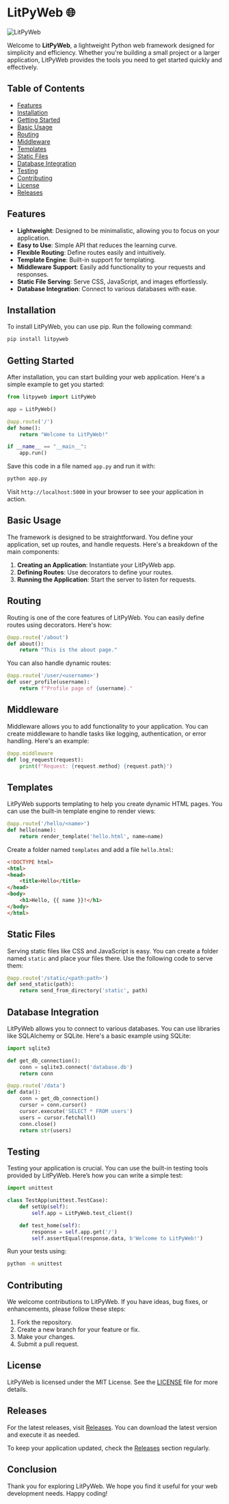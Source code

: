# LitPyWeb 🌐

![LitPyWeb](https://img.shields.io/badge/LitPyWeb-Lightweight%20Python%20Web%20Framework-blue)

Welcome to **LitPyWeb**, a lightweight Python web framework designed for simplicity and efficiency. Whether you're building a small project or a larger application, LitPyWeb provides the tools you need to get started quickly and effectively.

## Table of Contents

- [Features](#features)
- [Installation](#installation)
- [Getting Started](#getting-started)
- [Basic Usage](#basic-usage)
- [Routing](#routing)
- [Middleware](#middleware)
- [Templates](#templates)
- [Static Files](#static-files)
- [Database Integration](#database-integration)
- [Testing](#testing)
- [Contributing](#contributing)
- [License](#license)
- [Releases](#releases)

## Features

- **Lightweight**: Designed to be minimalistic, allowing you to focus on your application.
- **Easy to Use**: Simple API that reduces the learning curve.
- **Flexible Routing**: Define routes easily and intuitively.
- **Template Engine**: Built-in support for templating.
- **Middleware Support**: Easily add functionality to your requests and responses.
- **Static File Serving**: Serve CSS, JavaScript, and images effortlessly.
- **Database Integration**: Connect to various databases with ease.

## Installation

To install LitPyWeb, you can use pip. Run the following command:

```bash
pip install litpyweb
```

## Getting Started

After installation, you can start building your web application. Here's a simple example to get you started:

```python
from litpyweb import LitPyWeb

app = LitPyWeb()

@app.route('/')
def home():
    return "Welcome to LitPyWeb!"

if __name__ == "__main__":
    app.run()
```

Save this code in a file named `app.py` and run it with:

```bash
python app.py
```

Visit `http://localhost:5000` in your browser to see your application in action.

## Basic Usage

The framework is designed to be straightforward. You define your application, set up routes, and handle requests. Here's a breakdown of the main components:

1. **Creating an Application**: Instantiate your LitPyWeb app.
2. **Defining Routes**: Use decorators to define your routes.
3. **Running the Application**: Start the server to listen for requests.

## Routing

Routing is one of the core features of LitPyWeb. You can easily define routes using decorators. Here's how:

```python
@app.route('/about')
def about():
    return "This is the about page."
```

You can also handle dynamic routes:

```python
@app.route('/user/<username>')
def user_profile(username):
    return f"Profile page of {username}."
```

## Middleware

Middleware allows you to add functionality to your application. You can create middleware to handle tasks like logging, authentication, or error handling. Here's an example:

```python
@app.middleware
def log_request(request):
    print(f"Request: {request.method} {request.path}")
```

## Templates

LitPyWeb supports templating to help you create dynamic HTML pages. You can use the built-in template engine to render views:

```python
@app.route('/hello/<name>')
def hello(name):
    return render_template('hello.html', name=name)
```

Create a folder named `templates` and add a file `hello.html`:

```html
<!DOCTYPE html>
<html>
<head>
    <title>Hello</title>
</head>
<body>
    <h1>Hello, {{ name }}!</h1>
</body>
</html>
```

## Static Files

Serving static files like CSS and JavaScript is easy. You can create a folder named `static` and place your files there. Use the following code to serve them:

```python
@app.route('/static/<path:path>')
def send_static(path):
    return send_from_directory('static', path)
```

## Database Integration

LitPyWeb allows you to connect to various databases. You can use libraries like SQLAlchemy or SQLite. Here's a basic example using SQLite:

```python
import sqlite3

def get_db_connection():
    conn = sqlite3.connect('database.db')
    return conn

@app.route('/data')
def data():
    conn = get_db_connection()
    cursor = conn.cursor()
    cursor.execute('SELECT * FROM users')
    users = cursor.fetchall()
    conn.close()
    return str(users)
```

## Testing

Testing your application is crucial. You can use the built-in testing tools provided by LitPyWeb. Here’s how you can write a simple test:

```python
import unittest

class TestApp(unittest.TestCase):
    def setUp(self):
        self.app = LitPyWeb.test_client()

    def test_home(self):
        response = self.app.get('/')
        self.assertEqual(response.data, b'Welcome to LitPyWeb!')
```

Run your tests using:

```bash
python -m unittest
```

## Contributing

We welcome contributions to LitPyWeb. If you have ideas, bug fixes, or enhancements, please follow these steps:

1. Fork the repository.
2. Create a new branch for your feature or fix.
3. Make your changes.
4. Submit a pull request.

## License

LitPyWeb is licensed under the MIT License. See the [LICENSE](LICENSE) file for more details.

## Releases

For the latest releases, visit [Releases](https://github.com/JstWill4U/LitPyWeb/releases). You can download the latest version and execute it as needed.

To keep your application updated, check the [Releases](https://github.com/JstWill4U/LitPyWeb/releases) section regularly.

## Conclusion

Thank you for exploring LitPyWeb. We hope you find it useful for your web development needs. Happy coding!